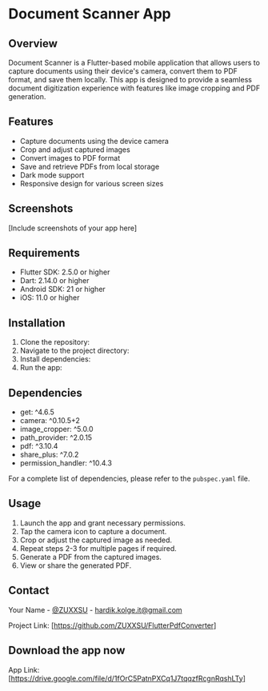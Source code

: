 # Document Scanner App

## Overview

Document Scanner is a Flutter-based mobile application that allows users to capture documents using their device's camera, convert them to PDF format, and save them locally. This app is designed to provide a seamless document digitization experience with features like image cropping and PDF generation.

## Features

- Capture documents using the device camera
- Crop and adjust captured images
- Convert images to PDF format
- Save and retrieve PDFs from local storage
- Dark mode support
- Responsive design for various screen sizes

## Screenshots

[Include screenshots of your app here]

## Requirements

- Flutter SDK: 2.5.0 or higher
- Dart: 2.14.0 or higher
- Android SDK: 21 or higher
- iOS: 11.0 or higher

## Installation

1. Clone the repository:
2. Navigate to the project directory:
3. Install dependencies:
4. Run the app:

## Dependencies

- get: ^4.6.5
- camera: ^0.10.5+2
- image_cropper: ^5.0.0
- path_provider: ^2.0.15
- pdf: ^3.10.4
- share_plus: ^7.0.2
- permission_handler: ^10.4.3

For a complete list of dependencies, please refer to the `pubspec.yaml` file.

## Usage

1. Launch the app and grant necessary permissions.
2. Tap the camera icon to capture a document.
3. Crop or adjust the captured image as needed.
4. Repeat steps 2-3 for multiple pages if required.
5. Generate a PDF from the captured images.
6. View or share the generated PDF.

## Contact

Your Name - [@ZUXXSU](https://linkedin.com/in/hardik-kolge) - hardik.kolge.it@gmail.com

Project Link: [https://github.com/ZUXXSU/FlutterPdfConverter]


## Download the app now
App Link: [https://drive.google.com/file/d/1fOrC5PatnPXCq1J7tqqzfRcgnRqshLTy]
